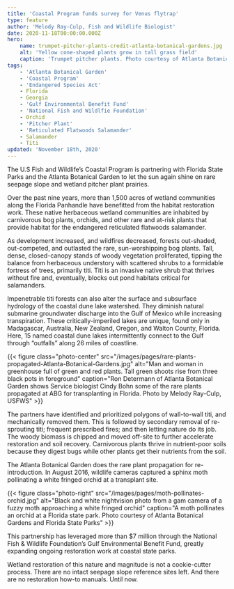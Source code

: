 ```yaml
---
title: 'Coastal Program funds survey for Venus flytrap'
type: feature
author: 'Melody Ray-Culp, Fish and Wildlife Biologist'
date: 2020-11-18T00:00:00.000Z
hero:
    name: trumpet-pitcher-plants-credit-atlanta-botanical-gardens.jpg
    alt: 'Yellow cone-shaped plants grow in tall grass field'
    caption: 'Trumpet pitcher plants. Photo courtesy of Atlanta Botanical Garden'
tags:
    - 'Atlanta Botanical Garden'
    - 'Coastal Program'
    - 'Endangered Species Act'
    - Florida
    - Georgia
    - 'Gulf Environmental Benefit Fund'
    - 'National Fish and Wildlfie Foundation'
    - Orchid
    - 'Pitcher Plant'
    - 'Reticulated Flatwoods Salamander'
    - Salamander
    - Titi
updated: 'November 18th, 2020'
---
```


The U.S Fish and Wildlife’s Coastal Program is partnering with Florida State Parks and the Atlanta Botanical Garden to let the sun again shine on rare seepage slope and wetland pitcher plant prairies.

Over the past nine years, more than 1,500 acres of wetland communities along the Florida Panhandle have benefitted from the habitat restoration work. These native herbaceous wetland communities are inhabited by carnivorous bog plants, orchids, and other rare and at-risk plants that provide habitat for the endangered reticulated flatwoods salamander. 

As development increased, and wildfires decreased, forests out-shaded, out-competed, and outlasted the rare, sun-worshipping bog plants. Tall, dense, closed-canopy stands of woody vegetation proliferated, tipping the balance from herbaceous understory with scattered shrubs to a formidable fortress of trees, primarily titi. Titi is an invasive native shrub that thrives without fire and, eventually, blocks out pond habitats critical for salamanders.

Impenetrable titi forests can also alter the surface and subsurface hydrology of the coastal dune lake watershed. They diminish natural submarine groundwater discharge into the Gulf of Mexico while increasing transpiration. These critically-imperiled lakes are unique, found only in Madagascar, Australia, New Zealand, Oregon, and Walton County, Florida. Here, 15 named coastal dune lakes intermittently connect to the Gulf through “outfalls” along 26 miles of coastline. 

{{< figure class="photo-center" src="/images/pages/rare-plants-propagated-Atlanta-Botanical-Gardens.jpg" alt="Man and woman in greenhouse full of green and red plants. Tall green shoots rise from three black pots in foreground" caption="Ron Determann of Atlanta Botanical Garden shows Service biologist Cindy Bohn some of the rare plants propagated at ABG for transplanting in Florida. Photo by Melody Ray-Culp, USFWS" >}}

The partners have identified and prioritized polygons of wall-to-wall titi, and mechanically removed them. This is followed by secondary removal of re-sprouting titi; frequent prescribed fires; and then letting nature do its job. The woody biomass is chipped and moved off-site to further accelerate restoration and soil recovery. Carnivorous plants thrive in nutrient-poor soils because they digest bugs while other plants get their nutrients from the soil. 

The Atlanta Botanical Garden does the rare plant propagation for re-introduction. In August 2016, wildlife cameras captured a sphinx moth pollinating a white fringed orchid at a transplant site.

{{< figure class="photo-right" src="/images/pages/moth-pollinates-orchid.jpg" alt="Black and white nightvision photo from a gam camera of a fuzzy moth approaching a white fringed orchid" caption="A moth pollinates an orchid at a Florida state park. Photo courtesy of Atlanta Botanical Gardens and Florida State Parks" >}}

This partnership has leveraged more than $7 million through the National Fish & Wildlife Foundation’s Gulf Environmental Benefit Fund, greatly expanding ongoing restoration work at coastal state parks. 

Wetland restoration of this nature and magnitude is not a cookie-cutter process. There are no intact seepage slope reference sites left. And there are no restoration how-to manuals. Until now.
